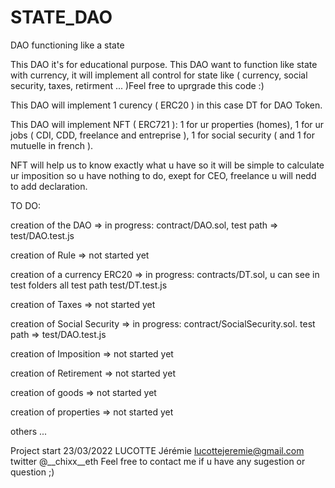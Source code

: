 # STATE_DAO
DAO functioning like a state

This DAO it's for educational purpose. This DAO want to function like state with currency, it will implement all control for state like ( currency, social security, taxes, retirment ... )Feel free to uprgrade this code :)

This DAO will implement 1 curency ( ERC20 ) in this case DT for DAO Token.

This DAO will implement NFT ( ERC721 ): 1 for ur properties (homes), 1 for ur jobs ( CDI, CDD, freelance and entreprise ), 1 for social security ( and 1 for mutuelle in french ).

NFT will help us to know exactly what u have so it will be simple to calculate ur imposition so u have nothing to do, exept for CEO, freelance u will nedd to add declaration.


TO DO:

  creation of the DAO => in progress: contract/DAO.sol, test path => test/DAO.test.js

  creation of Rule => not started yet

  creation of a currency ERC20 => in progress: contracts/DT.sol, u can see in test folders all test path test/DT.test.js

  creation of Taxes => not started yet

  creation of Social Security => in progress: contract/SocialSecurity.sol. test path => test/DAO.test.js

  creation of Imposition => not started yet

  creation of Retirement => not started yet

  creation of goods => not started yet

  creation of properties => not started yet

  others ...


Project start 23/03/2022
LUCOTTE Jérémie
lucottejeremie@gmail.com
twitter @__chixx__eth
Feel free to contact me if u have any sugestion or question ;)